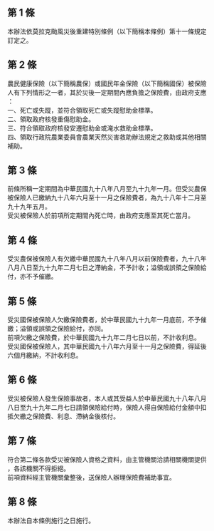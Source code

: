 第 1 條
-------
本辦法依莫拉克颱風災後重建特別條例（以下簡稱本條例）第十一條規定  
訂定之。

第 2 條
-------
農民健康保險（以下簡稱農保）或國民年金保險（以下簡稱國保）被保險  
人有下列情形之一者，其於災後一定期間內應負擔之保險費，由政府支應  
：  
一、死亡或失蹤，並符合領取死亡或失蹤慰助金標準。  
二、領取政府核發重傷慰助金。  
三、符合領取政府核發安遷慰助金或淹水救助金標準。  
四、領取行政院農業委員會農業天然災害救助辦法規定之救助或其他相關  
    補助。

第 3 條
-------
前條所稱一定期間為中華民國九十八年八月至九十九年一月。但受災農保  
被保險人已繳納九十八年六月至十一月之保險費者，為九十八年十二月至  
九十九年五月。  
受災被保險人於前項所定期間內死亡時，由政府支應至其死亡當月。

第 4 條
-------
受災農保被保險人有欠繳中華民國九十八年八月以前保險費者，九十八年  
八月八日至九十九年二月七日之滯納金，不予計收；溢領或誤領之保險給  
付，亦不予催繳。

第 5 條
-------
受災國保被保險人欠繳保險費者，於中華民國九十九年一月底前，不予催  
繳；溢領或誤領之保險給付，亦同。  
前項欠繳之保險費，於中華民國九十九年二月七日以前，不計收利息。  
受災國保被保險人，其中華民國九十八年六月至十一月之保險費，得延後  
六個月繳納，不計收利息。

第 6 條
-------
受災被保險人發生保險事故者，本人或其受益人於中華民國九十八年八月  
八日至九十九年二月七日請領保險給付時，保險人得自保險給付金額中扣  
抵欠繳之保險費、利息、滯納金後核付。

第 7 條
-------
符合第二條各款受災被保險人資格之資料，由主管機關洽請相關機關提供  
，各該機關不得拒絕。  
前項資料經主管機關彙整後，送保險人辦理保險費補助事宜。

第 8 條
-------
本辦法自本條例施行之日施行。

